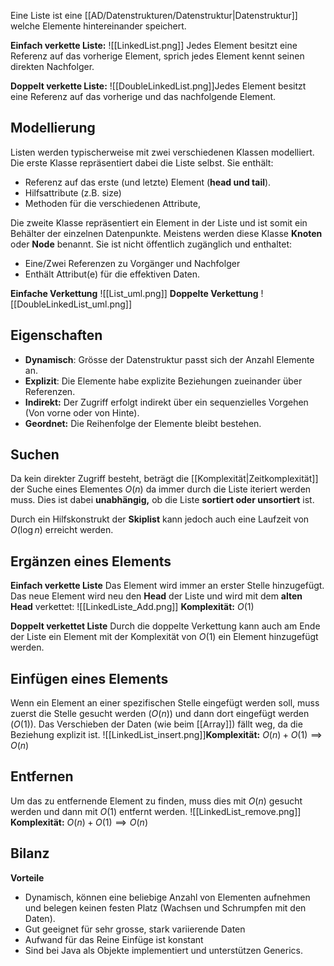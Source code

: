 Eine Liste ist eine [[AD/Datenstrukturen/Datenstruktur|Datenstruktur]] welche Elemente hintereinander speichert.

**Einfach verkette Liste:**
![[LinkedList.png]]
Jedes Element besitzt eine Referenz auf das vorherige Element, sprich jedes Element kennt seinen direkten Nachfolger.

**Doppelt verkette Liste:**
![[DoubleLinkedList.png]]Jedes Element besitzt eine Referenz auf das vorherige und das nachfolgende Element.


## Modellierung
Listen werden typischerweise mit zwei verschiedenen Klassen modelliert.
Die erste Klasse repräsentiert dabei die Liste selbst.
Sie enthält:
- Referenz auf das erste (und letzte) Element (**head und tail**).
- Hilfsattribute (z.B. size)
- Methoden für die verschiedenen Attribute,

Die zweite Klasse repräsentiert ein Element in der Liste und ist somit ein Behälter der einzelnen Datenpunkte. Meistens werden diese Klasse **Knoten** oder **Node** benannt.
Sie ist nicht öffentlich zugänglich und enthaltet:
- Eine/Zwei Referenzen zu Vorgänger und Nachfolger
- Enthält Attribut(e) für die effektiven Daten.

**Einfache Verkettung**
![[List_uml.png]]
**Doppelte Verkettung**
![[DoubleLinkedList_uml.png]]
## Eigenschaften
- **Dynamisch**: Grösse der Datenstruktur passt sich der Anzahl Elemente an.
- **Explizit**: Die Elemente habe explizite Beziehungen zueinander über Referenzen.
- **Indirekt:** Der Zugriff erfolgt indirekt über ein sequenzielles Vorgehen (Von vorne oder von Hinte).
- **Geordnet:** Die Reihenfolge der Elemente bleibt bestehen.



## Suchen
Da kein direkter Zugriff besteht, beträgt die [[Komplexität|Zeitkomplexität]] der Suche eines Elementes $O(n)$ da immer durch die Liste iteriert werden muss. Dies ist dabei **unabhängig,** ob die Liste **sortiert oder unsortiert** ist.

Durch ein Hilfskonstrukt der **Skiplist** kann jedoch auch eine Laufzeit von $O(\log n)$ erreicht werden.

## Ergänzen eines Elements
**Einfach verkette Liste**
Das Element wird immer an erster Stelle hinzugefügt.
Das neue Element wird neu den **Head** der Liste und wird mit dem **alten Head** verkettet:
![[LinkedListe_Add.png]]
**Komplexität:** $O(1)$

**Doppelt verkettet Liste**
Durch die doppelte Verkettung kann auch am Ende der Liste ein Element mit der Komplexität von $O(1)$ ein Element hinzugefügt werden.



## Einfügen eines Elements
Wenn ein Element an einer spezifischen Stelle eingefügt werden soll, muss zuerst die Stelle gesucht werden ($O(n)$) und dann dort eingefügt werden ($O(1)$). Das Verschieben der Daten (wie beim [[Array]]) fällt weg, da die Beziehung explizit ist.
![[LinkedList_insert.png]]**Komplexität:** $O(n) + O(1) \implies O(n)$

## Entfernen
Um das zu entfernende Element zu finden, muss dies mit $O(n)$ gesucht werden und dann mit $O(1)$ entfernt werden.
![[LinkedList_remove.png]]
**Komplexität:** $O(n) + O(1) \implies O(n)$

## Bilanz
**Vorteile**
- Dynamisch, können eine beliebige Anzahl von Elementen aufnehmen und belegen keinen festen Platz (Wachsen und Schrumpfen mit den Daten).
- Gut geeignet für sehr grosse, stark variierende Daten
- Aufwand für das Reine Einfüge ist konstant
- Sind bei Java als Objekte implementiert und unterstützen Generics.